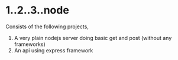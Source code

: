 # 1..2..3..node

Consists of the following projects,

1. A very plain nodejs server doing basic get and post (without any frameworks)
2. An api using express framework
